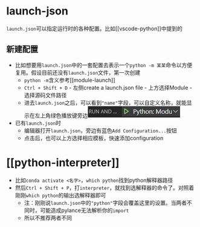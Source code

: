 # launch-json
`launch.json`可以指定运行时的各种配置。比如[[vscode-python]]中提到的
## 新建配置
- 比如想要用`launch.json`中的一套配置去表示一个`python -m 某某`命令以方便复用。假设目前还没有`launch.json`文件，第一次创建
  - `python -m`含义参考[[module-launch]]
  - `Ctrl + Shift + D` - 左侧create a launch.json file - 上方选择Module - 选择源码文件路径
  - 进去`launch.json`之后，可以看到`"name"`字段，可以自定义名称，就能显示在左上角绿色播放键旁边![](launch.png)
- 已有`launch.json`时
  - 编辑器打开`launch.json`，旁边有蓝色`Add Configuration...`按钮
  - 点击后，也可以上方选择相应模板，快速添加configuration
# [[python-interpreter]]
- 比如`conda activate <名字>`，`which python`找到python解释器路径
- 然后`Ctrl + Shift + P`，打`interpreter`，就找到选解释器的命令了。对照着刚刚`which python`的输出选解释器即可
  - 注：刚刚说`launch.json`中的`"python"`字段会覆盖这里的设置。当两者不同时，可能造成pylance无法解析你的`import`
  - 所以不推荐两者不同